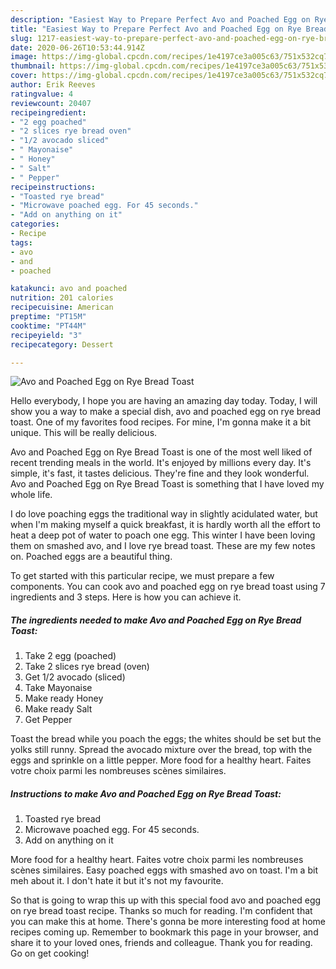 ```yaml
---
description: "Easiest Way to Prepare Perfect Avo and Poached Egg on Rye Bread Toast"
title: "Easiest Way to Prepare Perfect Avo and Poached Egg on Rye Bread Toast"
slug: 1217-easiest-way-to-prepare-perfect-avo-and-poached-egg-on-rye-bread-toast
date: 2020-06-26T10:53:44.914Z
image: https://img-global.cpcdn.com/recipes/1e4197ce3a005c63/751x532cq70/avo-and-poached-egg-on-rye-bread-toast-recipe-main-photo.jpg
thumbnail: https://img-global.cpcdn.com/recipes/1e4197ce3a005c63/751x532cq70/avo-and-poached-egg-on-rye-bread-toast-recipe-main-photo.jpg
cover: https://img-global.cpcdn.com/recipes/1e4197ce3a005c63/751x532cq70/avo-and-poached-egg-on-rye-bread-toast-recipe-main-photo.jpg
author: Erik Reeves
ratingvalue: 4
reviewcount: 20407
recipeingredient:
- "2 egg poached"
- "2 slices rye bread oven"
- "1/2 avocado sliced"
- " Mayonaise"
- " Honey"
- " Salt"
- " Pepper"
recipeinstructions:
- "Toasted rye bread"
- "Microwave poached egg. For 45 seconds."
- "Add on anything on it"
categories:
- Recipe
tags:
- avo
- and
- poached

katakunci: avo and poached 
nutrition: 201 calories
recipecuisine: American
preptime: "PT15M"
cooktime: "PT44M"
recipeyield: "3"
recipecategory: Dessert

---
```



![Avo and Poached Egg on Rye Bread Toast](https://img-global.cpcdn.com/recipes/1e4197ce3a005c63/751x532cq70/avo-and-poached-egg-on-rye-bread-toast-recipe-main-photo.jpg)

Hello everybody, I hope you are having an amazing day today. Today, I will show you a way to make a special dish, avo and poached egg on rye bread toast. One of my favorites food recipes. For mine, I'm gonna make it a bit unique. This will be really delicious.

Avo and Poached Egg on Rye Bread Toast is one of the most well liked of recent trending meals in the world. It's enjoyed by millions every day. It's simple, it's fast, it tastes delicious. They're fine and they look wonderful. Avo and Poached Egg on Rye Bread Toast is something that I have loved my whole life.

I do love poaching eggs the traditional way in slightly acidulated water, but when I&#39;m making myself a quick breakfast, it is hardly worth all the effort to heat a deep pot of water to poach one egg. This winter I have been loving them on smashed avo, and I love rye bread toast. These are my few notes on. Poached eggs are a beautiful thing.


To get started with this particular recipe, we must prepare a few components. You can cook avo and poached egg on rye bread toast using 7 ingredients and 3 steps. Here is how you can achieve it.

<!--inarticleads1-->

##### The ingredients needed to make Avo and Poached Egg on Rye Bread Toast:

1. Take 2 egg (poached)
1. Take 2 slices rye bread (oven)
1. Get 1/2 avocado (sliced)
1. Take  Mayonaise
1. Make ready  Honey
1. Make ready  Salt
1. Get  Pepper


Toast the bread while you poach the eggs; the whites should be set but the yolks still runny. Spread the avocado mixture over the bread, top with the eggs and sprinkle on a little pepper. More food for a healthy heart. Faites votre choix parmi les nombreuses scènes similaires. 

<!--inarticleads2-->

##### Instructions to make Avo and Poached Egg on Rye Bread Toast:

1. Toasted rye bread
1. Microwave poached egg. For 45 seconds.
1. Add on anything on it


More food for a healthy heart. Faites votre choix parmi les nombreuses scènes similaires. Easy poached eggs with smashed avo on toast. I&#39;m a bit meh about it. I don&#39;t hate it but it&#39;s not my favourite. 

So that is going to wrap this up with this special food avo and poached egg on rye bread toast recipe. Thanks so much for reading. I'm confident that you can make this at home. There's gonna be more interesting food at home recipes coming up. Remember to bookmark this page in your browser, and share it to your loved ones, friends and colleague. Thank you for reading. Go on get cooking!
